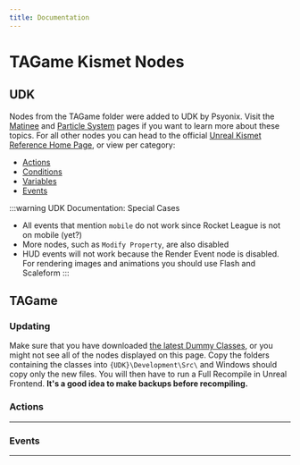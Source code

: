 ```yaml
---
title: Documentation
---
```

# TAGame Kismet Nodes

## UDK

Nodes from the TAGame folder were added to UDK by Psyonix. Visit the [Matinee](../udk/17_matinee) and [Particle System](../udk/11_details.html#particle-systems) pages if you want to learn more about these topics. For all other nodes you can head to the official [Unreal Kismet Reference Home Page](https://docs.unrealengine.com/udk/Three/KismetReference.html#Unreal%20Kismet%20Reference), or view per category:

- [Actions](https://docs.unrealengine.com/udk/Three/KismetReference.html#Actions)
- [Conditions](https://docs.unrealengine.com/udk/Three/KismetReference.html#Conditions)
- [Variables](https://docs.unrealengine.com/udk/Three/KismetReference.html#Variables)
- [Events](https://docs.unrealengine.com/udk/Three/KismetReference.html#Events)

:::warning UDK Documentation: Special Cases

- All events that mention `mobile` do not work since Rocket League is not on mobile (yet?)
- More nodes, such as `Modify Property`, are also disabled
- HUD events will not work because the Render Event node is disabled. For rendering images and animations you should use Flash and Scaleform
:::

## TAGame

### Updating

Make sure that you have downloaded [the latest Dummy Classes](https://github.com/RocketLeagueMapmaking/RL-Dummy-Classes), or you might not see all of the nodes displayed on this page. Copy the folders containing the classes into `{UDK}\Development\Src\` and Windows should copy only the new files. You will then have to run a Full Recompile in Unreal Frontend. **It's a good idea to make backups before recompiling.**

### Actions

---

<KismetNode
    Title="Add Game Ball" Status="Not documented" Image="add_game_ball"
    Folder="TAGame" Type="Actions"
    Description="Add a ball to the game"  
    :InputLinks="['test','test2']"
    :OutputLinks="['test','test2']"
    :VariableLinks="['test','test2']"
    :Notes="['test','test2']"
/>

<KismetNode
    Title="Apply Car Products" Status="Not documented"
    Folder="TAGame_decrypted" Type="Actions"
/>

### Events

---
